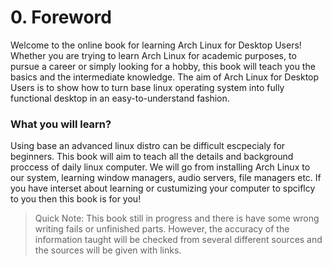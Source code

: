 # 0. Foreword
Welcome to the online book for learning Arch Linux for Desktop Users! Whether you are trying to learn Arch Linux for academic purposes, to pursue a career or simply looking for a hobby, this book will teach you the basics and the intermediate knowledge. The aim of Arch Linux for Desktop Users is to show how to turn base linux operating system into fully functional desktop in an easy-to-understand fashion.

### What you will learn?
Using base an advanced linux distro can be difficult escpecialy for beginners. This book will aim to teach all the details and background proccess of daily linux computer. We will go from installing Arch Linux to our system, learning window managers, audio servers, file managers etc. If you have interset about learning or custumizing your computer to spciflcy to you then this book is for you!

> Quick Note: This book still in progress and there is have some wrong writing fails or unfinished parts. However, the accuracy of the information taught will be checked from several different sources and the sources will be given with links.
